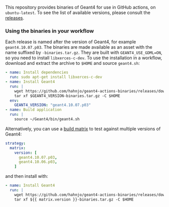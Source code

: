 This repository provides binaries of Geant4 for use in GitHub actions, on `ubuntu-latest`.
To see the list of available versions, please consult the [releases](https://github.com/hahnjo/geant4-actions-binaries/releases).

### Using the binaries in your workflow

Each release is named after the version of Geant4, for example `geant4.10.07.p03`.
The binaries are made available as an asset with the name suffixed by `-binaries.tar.gz`.
They are built with `GEANT4_USE_GDML=ON`, so you need to install `libxerces-c-dev`.
To use the installation in a workflow, download and extract the archive to `$HOME` and source `geant4.sh`:

```yaml
- name: Install dependencies
  run: sudo apt-get install libxerces-c-dev
- name: Install Geant4
  run: |
    wget https://github.com/hahnjo/geant4-actions-binaries/releases/download/$GEANT4_VERSION/$GEANT4_VERSION-binaries.tar.gz
    tar xf $GEANT4_VERSION-binaries.tar.gz -C $HOME
  env:
    GEANT4_VERSION: "geant4.10.07.p03"
- name: Build application
  run: |
    source ~/Geant4/bin/geant4.sh
```

Alternatively, you can use a [build matrix](https://docs.github.com/en/actions/learn-github-actions/managing-complex-workflows#using-a-build-matrix) to test against multiple versions of Geant4:

```yaml
strategy:
  matrix:
    version: [
      geant4.10.07.p03,
      geant4.10.06.p03,
    ]
```

and then install with:

```yaml
- name: Install Geant4
  run: |
    wget https://github.com/hahnjo/geant4-actions-binaries/releases/download/${{ matrix.version }}/${{ matrix.version }}-binaries.tar.gz
    tar xf ${{ matrix.version }}-binaries.tar.gz -C $HOME
```
